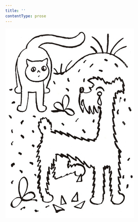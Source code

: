 ```yaml
---
title: ''
contentType: prose
---
```


<section>

![povidani_o_pejskovi_a_kocicce_024](./resources/povidani_o_pejskovi_a_kocicce_024.jpg)

</section>
